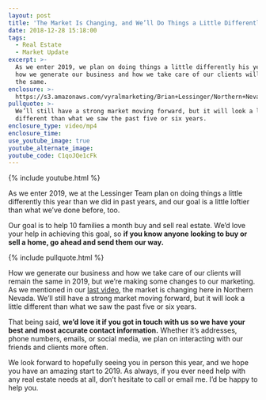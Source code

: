 ```yaml
---
layout: post
title: 'The Market Is Changing, and We’ll Do Things a Little Differently in 2019'
date: 2018-12-28 15:18:00
tags:
  - Real Estate
  - Market Update
excerpt: >-
  As we enter 2019, we plan on doing things a little differently his year, but
  how we generate our business and how we take care of our clients will remain
  the same.
enclosure: >-
  https://s3.amazonaws.com/vyralmarketing/Brian+Lessinger/Northern+Nevada+Real+Estate-+What+Our+Plans+Are+for+2019.mp4
pullquote: >-
  We’ll still have a strong market moving forward, but it will look a little
  different than what we saw the past five or six years.
enclosure_type: video/mp4
enclosure_time:
use_youtube_image: true
youtube_alternate_image:
youtube_code: C1qoJQe1cFk
---
```


{% include youtube.html %}

As we enter 2019, we at the Lessinger Team plan on doing things a little differently this year than we did in past years, and our goal is a little loftier than what we’ve done before, too.

Our goal is to help 10 families a month buy and sell real estate. We’d love your help in achieving this goal, so **if you know anyone looking to buy or sell a home, go ahead and send them our way.**

{% include pullquote.html %}

How we generate our business and how we take care of our clients will remain the same in 2019, but we’re making some changes to our marketing. As we mentioned in our [last video](/our-year-end-market-and-what-it-all-means.html), the market is changing here in Northern Nevada. We’ll still have a strong market moving forward, but it will look a little different than what we saw the past five or six years.

That being said, **we’d love it if you got in touch with us so we have your best and most accurate contact information.** Whether it’s addresses, phone numbers, emails, or social media, we plan on interacting with our friends and clients more often.

We look forward to hopefully seeing you in person this year, and we hope you have an amazing start to 2019. As always, if you ever need help with any real estate needs at all, don’t hesitate to call or email me. I’d be happy to help you.